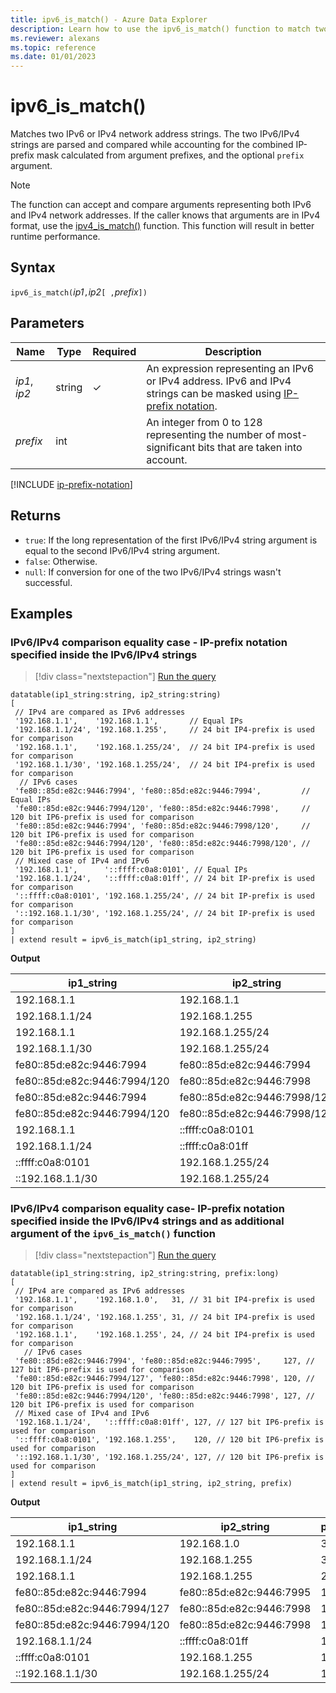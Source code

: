 ```yaml
---
title: ipv6_is_match() - Azure Data Explorer
description: Learn how to use the ipv6_is_match() function to match two IPv6 or IPv4 network address strings.
ms.reviewer: alexans
ms.topic: reference
ms.date: 01/01/2023
---
```

# ipv6_is_match()

Matches two IPv6 or IPv4 network address strings. The two IPv6/IPv4 strings are parsed and compared while accounting for the combined IP-prefix mask calculated from argument prefixes, and the optional `prefix` argument.

> [!NOTE]
> The function can accept and compare arguments representing both IPv6 and IPv4 network addresses. If the caller knows that arguments are in IPv4 format, use the [ipv4_is_match()](./ipv4-is-matchfunction.md) function. This function will result in better runtime performance.

## Syntax

`ipv6_is_match(`*ip1*`,`*ip2*`[ ,`*prefix*`])`

## Parameters

| Name | Type | Required | Description |
|--|--|--|--|
| *ip1*, *ip2*| string | &check; | An expression representing an IPv6 or IPv4 address. IPv6 and IPv4 strings can be masked using [IP-prefix notation](#ip-prefix-notation).|
| *prefix*| int | | An integer from 0 to 128 representing the number of most-significant bits that are taken into account.|

[!INCLUDE [ip-prefix-notation](../../includes/ip-prefix-notation.md)]

## Returns

* `true`: If the long representation of the first IPv6/IPv4 string argument is equal to the second IPv6/IPv4 string argument.
* `false`: Otherwise.
* `null`: If conversion for one of the two IPv6/IPv4 strings wasn't successful.

## Examples

### IPv6/IPv4 comparison equality case - IP-prefix notation specified inside the IPv6/IPv4 strings

> [!div class="nextstepaction"]
> <a href="https://dataexplorer.azure.com/clusters/help/databases/Samples?query=H4sIAAAAAAAAA61UwW6DMAy98xW+dZW6QjJgIdKOO+wwafdpQilJtkgUGIGKwz5+bok2ttKyoplDJNvv2XkxlqLBb5OrK1OR1Da1KV55f6zAVPSna+k9e+D78PC0C0HUCrJyW+EpQdi9MwYhZa2sVdaDBUnomsRsTdZksQK0Yw8a0t2/tyJH/C+QT0PMGnhoFDkYgmgIG9MgKryuaqVNB8ZCa7EXXdauMWPLYqIR5OzrzOf0b4KjPudwOmVjyEQvoFYs4JxFkitGM56EYcxvk+SgypkYjCt7CuETGpxhZN+SY6K7Szypz4zemevkH6tN3c3FL6uG2Y+mw8D+naDU7nco5OH1xuYNJ45zjcazQDAekID0Vc9O/hFK6x71NVKTuoxUHZvTCzn/NPsXcL54H6C6RqGCuDzavIE73D27ODU23Yomexssp+FWWn4C162p674EAAA=" target="_blank">Run the query</a>

```kusto
datatable(ip1_string:string, ip2_string:string)
[
 // IPv4 are compared as IPv6 addresses
 '192.168.1.1',    '192.168.1.1',       // Equal IPs
 '192.168.1.1/24', '192.168.1.255',     // 24 bit IP4-prefix is used for comparison
 '192.168.1.1',    '192.168.1.255/24',  // 24 bit IP4-prefix is used for comparison
 '192.168.1.1/30', '192.168.1.255/24',  // 24 bit IP4-prefix is used for comparison
  // IPv6 cases
 'fe80::85d:e82c:9446:7994', 'fe80::85d:e82c:9446:7994',         // Equal IPs
 'fe80::85d:e82c:9446:7994/120', 'fe80::85d:e82c:9446:7998',     // 120 bit IP6-prefix is used for comparison
 'fe80::85d:e82c:9446:7994', 'fe80::85d:e82c:9446:7998/120',     // 120 bit IP6-prefix is used for comparison
 'fe80::85d:e82c:9446:7994/120', 'fe80::85d:e82c:9446:7998/120', // 120 bit IP6-prefix is used for comparison
 // Mixed case of IPv4 and IPv6
 '192.168.1.1',      '::ffff:c0a8:0101', // Equal IPs
 '192.168.1.1/24',   '::ffff:c0a8:01ff', // 24 bit IP-prefix is used for comparison
 '::ffff:c0a8:0101', '192.168.1.255/24', // 24 bit IP-prefix is used for comparison
 '::192.168.1.1/30', '192.168.1.255/24', // 24 bit IP-prefix is used for comparison
]
| extend result = ipv6_is_match(ip1_string, ip2_string)
```

**Output**

|ip1_string|ip2_string|result|
|---|---|---|
|192.168.1.1|192.168.1.1|1|
|192.168.1.1/24|192.168.1.255|1|
|192.168.1.1|192.168.1.255/24|1|
|192.168.1.1/30|192.168.1.255/24|1|
|fe80::85d:e82c:9446:7994|fe80::85d:e82c:9446:7994|1|
|fe80::85d:e82c:9446:7994/120|fe80::85d:e82c:9446:7998|1|
|fe80::85d:e82c:9446:7994|fe80::85d:e82c:9446:7998/120|1|
|fe80::85d:e82c:9446:7994/120|fe80::85d:e82c:9446:7998/120|1|
|192.168.1.1|::ffff:c0a8:0101|1|
|192.168.1.1/24|::ffff:c0a8:01ff|1|
|::ffff:c0a8:0101|192.168.1.255/24|1|
|::192.168.1.1/30|192.168.1.255/24|1|

### IPv6/IPv4 comparison equality case- IP-prefix notation specified inside the IPv6/IPv4 strings and as additional argument of the `ipv6_is_match()` function

> [!div class="nextstepaction"]
> <a href="https://dataexplorer.azure.com/clusters/help/databases/Samples?query=H4sIAAAAAAAAA61UTW+DMAy98yt86yp1kKSBgqX9gB0m7T5NVQpJF6kFRGjFYT9+5mMSXdu1TAsHS8/oPfvFTqZq+jY7/WBLvnZ1ZfMt9mEBthQ/obLSxja4K/Lt3HvzIAjg+fUoQVUa0mJfUsxAuRaMQGVZpZ3TDjyY8UT4PIp97vPZAuiMENYhS75o+ZYcNrYmBvnYq4F1cHDEa4pqELGuyE85AyGJZISIMCRg4BTyL5xndfacQk7khMGmCFJFbpCI0TFDjMMMdSxSTKSMcJUkXQtXcmFfDXCx6uQpDvrRzZ6uyQVE8otkTDku2CDH/kOO3ZRbTZWjv19sQ4nWXCjMMJB51ll+aUroThENHUyZipFxY06k7zf2lIbxSyPY3dl0ExHHdS/ZGXXfy3TD3r1P0E2tySDazsOuhifa9GO0tm69V3X6MXoKxm/A9/LPvwDOD5PYNAQAAA==" target="_blank">Run the query</a>

```kusto
datatable(ip1_string:string, ip2_string:string, prefix:long)
[
 // IPv4 are compared as IPv6 addresses 
 '192.168.1.1',    '192.168.1.0',   31, // 31 bit IP4-prefix is used for comparison
 '192.168.1.1/24', '192.168.1.255', 31, // 24 bit IP4-prefix is used for comparison
 '192.168.1.1',    '192.168.1.255', 24, // 24 bit IP4-prefix is used for comparison
   // IPv6 cases
 'fe80::85d:e82c:9446:7994', 'fe80::85d:e82c:9446:7995',     127, // 127 bit IP6-prefix is used for comparison
 'fe80::85d:e82c:9446:7994/127', 'fe80::85d:e82c:9446:7998', 120, // 120 bit IP6-prefix is used for comparison
 'fe80::85d:e82c:9446:7994/120', 'fe80::85d:e82c:9446:7998', 127, // 120 bit IP6-prefix is used for comparison
 // Mixed case of IPv4 and IPv6
 '192.168.1.1/24',   '::ffff:c0a8:01ff', 127, // 127 bit IP6-prefix is used for comparison
 '::ffff:c0a8:0101', '192.168.1.255',    120, // 120 bit IP6-prefix is used for comparison
 '::192.168.1.1/30', '192.168.1.255/24', 127, // 120 bit IP6-prefix is used for comparison
]
| extend result = ipv6_is_match(ip1_string, ip2_string, prefix)
```

**Output**

|ip1_string|ip2_string|prefix|result|
|---|---|---|---|
|192.168.1.1|192.168.1.0|31|1|
|192.168.1.1/24|192.168.1.255|31|1|
|192.168.1.1|192.168.1.255|24|1|
|fe80::85d:e82c:9446:7994|fe80::85d:e82c:9446:7995|127|1|
|fe80::85d:e82c:9446:7994/127|fe80::85d:e82c:9446:7998|120|1|
|fe80::85d:e82c:9446:7994/120|fe80::85d:e82c:9446:7998|127|1|
|192.168.1.1/24|::ffff:c0a8:01ff|127|1|
|::ffff:c0a8:0101|192.168.1.255|120|1|
|::192.168.1.1/30|192.168.1.255/24|127|1|
